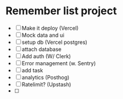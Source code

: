 # Remember list project

- [ ] Make it deploy (Vercel)
- [ ] Mock data and ui
- [ ] setup db (Vercel postgres)
- [ ] attach database 
- [ ] Add auth (W/ Clerk)
- [ ] Error management (w. Sentry)
- [ ] add task
- [ ] analytics (Posthog)
- [ ] Ratelimit? (Upstash)
- [ ] 